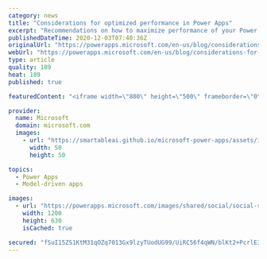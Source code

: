 ```yaml
---
category: news
title: "Considerations for optimized performance in Power Apps"
excerpt: "Recommendations on how to maximize performance of your Power Apps "
publishedDateTime: 2020-12-03T07:40:36Z
originalUrl: "https://powerapps.microsoft.com/en-us/blog/considerations-for-optimized-performance-in-power-apps/"
webUrl: "https://powerapps.microsoft.com/en-us/blog/considerations-for-optimized-performance-in-power-apps/"
type: article
quality: 189
heat: 189
published: true

featuredContent: "<iframe width=\"800\" height=\"500\" frameborder=\"0\" src=\"https://www.youtube.com/embed/jcKoqC9Vfmo\" allow=\"accelerometer; autoplay; encrypted-media; gyroscope; picture-in-picture\" allowfullscreen></iframe>"

provider:
  name: Microsoft
  domain: microsoft.com
  images:
    - url: "https://smartableai.github.io/microsoft-power-apps/assets/images/organizations/microsoft.com-50x50.jpg"
      width: 50
      height: 50

topics:
  - Power Apps
  - Model-driven apps

images:
  - url: "https://powerapps.microsoft.com/images/shared/social/social-share-post-ignite.png"
    width: 1200
    height: 630
    isCached: true

secured: "fSuI15ZS1KtM31qOZq7013Gx9lzyTUodUG99/UiRC56f4qWN/blKt2+PcrlE3ZCaiPvTUxSUTled6dAhoft+pwO57jJRzVhxd1+OL3vQsMdoUBaSNC5cJbG643PMtWCjmgntASB+idHRqFaX+KDyy+lfdZ1R07nrAD/zdMrWn7r/4xx2doTJ6lwNkVME2cVeUaeOkxpLlIOabxCQS0F2Jc6DhZxTB7/UGk2n1im9JPZj/vaiId8cr0FuBknWEEFefz0Zvhu+HtC0PrF16IVHR7cKKLkGLJsanNbXs+00wgfYPVkHk964Hez6RfM9+eHdGVCgwPNFyDYpGD4CR582ebYn/OLzHUTPfni9thg4aPVxH090gH3v+IYzHGCaF3E+pptxo958UeQokJW3ojXc1KV1osAPjjlowQ7yXRr0YMIn83YTqj2icbVUnWltkNg8Ib4Vs1qN7cPD2MtjsBaLtQ==;X1BTYSk1uqmZtHUYQGIPKQ=="
---
```


